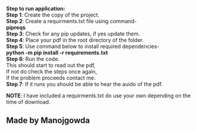 **Step to run application:**<br>
**Step 1**: Create the copy of the project.<br>
**Step 2**: Create a requirments.txt file using command-<br>
**pipreqs**<br>
**Step 3**: Check for any pip updates, if yes update them.<br>
**Step 4**: Place your pdf in the root directory of the folder.<br>
**Step 5**: Use command below to install required dependencies-<br>
**python -m pip install -r requirements.txt**<br>
**Step 6**: Run the code.<br>
This should start to read out the pdf,<br>
If not do check the steps once again,<br>
If the problem proceeds contact me.<br>
**Step 7**: If it runs you should be able to hear the auido of the pdf.<br>

**NOTE**: I have included a requirments.txt do use your own depending on the time of download.<br>

<h2> Made by <b>Manojgowda</b></h2>
